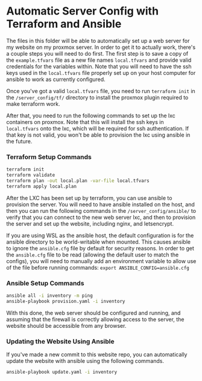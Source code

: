 # Automatic Server Config with Terraform and Ansible

The files in this folder will be able to automatically set up a web server for my website on my proxmox server. In order to get it to actually work, there's a couple steps you will need to do first. The first step is to save a copy of the `example.tfvars` file as a new file names `local.tfvars` and provide valid credentials for the variables within. Note that you will need to have the ssh keys used in the `local.tfvars` file properly set up on your host computer for ansible to work as currently configured.

Once you've got a valid `local.tfvars` file, you need to run `terraform init` in the `/server_config/tf/` directory to install the proxmox plugin required to make terraform work.

After that, you need to run the following commands to set up the lxc containers on proxmox. Note that this will install the ssh keys in `local.tfvars` onto the lxc, which will be required for ssh authentication. If that key is not valid, you won't be able to provision the lxc using ansible in the future.

### Terraform Setup Commands
```bash
terraform init
terraform validate
terraform plan -out local.plan -var-file local.tfvars
terraform apply local.plan
```

After the LXC has been set up by terraform, you can use ansible to provision the server. You will need to have ansible installed on the host, and then you can run the following commands in the `/server_config/ansible/` to verify that you can connect to the new web server lxc, and then to provision the server and set up the website, including nginx, and letsencrypt.

If you are using WSL as the ansible host, the default configuration is for the ansible directory to be world-writable when mounted. This causes ansible to ignore the `ansible.cfg` file by default for security reasons. In order to get the `ansible.cfg` file to be read (allowing the default user to match the configs), you will need to manually add an environment variable to allow use of the file before running commands: `export ANSIBLE_CONFIG=ansible.cfg`

### Ansible Setup Commands
```bash
ansible all -i inventory -m ping
ansible-playbook provision.yaml -i inventory
```

With this done, the web server should be configured and running, and assuming that the firewall is correctly allowing access to the server, the website should be accessible from any browser.

### Updating the Website Using Ansible
If you've made a new commit to this website repo, you can automatically update the website with ansible using the following commands.
```bash
ansible-playbook update.yaml -i inventory
```
